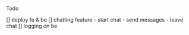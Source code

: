 Todo

[] deploy fe & be
[] chatting feature - start chat - send messages - leave chat
[] logging on be
